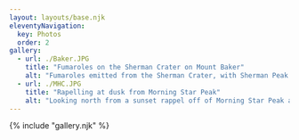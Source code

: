 ```yaml
---
layout: layouts/base.njk
eleventyNavigation:
  key: Photos 
  order: 2
gallery:
  - url: ./Baker.JPG
    title: "Fumaroles on the Sherman Crater on Mount Baker"
    alt: "Fumaroles emitted from the Sherman Crater, with Sherman Peak in the background, on the way to the summit of Mount Baker. 07/02/2022"
  - url: ./MHC.JPG
    title: "Rapelling at dusk from Morning Star Peak"
    alt: "Looking north from a sunset rappel off of Morning Star Peak after climbing the route Mile High Club. 08/18/22"
---
```


{% include "gallery.njk" %}

